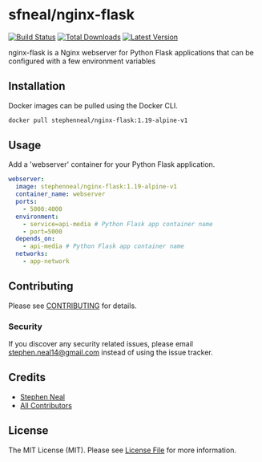 # sfneal/nginx-flask

[![Build Status](https://travis-ci.com/sfneal/nginx-flask.svg?branch=master&style=flat-square)](https://travis-ci.com/sfneal/nginx-flask)
[![Total Downloads](https://img.shields.io/docker/pulls/stephenneal/nginx-flask?style=flat-square)](https://hub.docker.com/r/stephenneal/nginx-flask)
[![Latest Version](https://img.shields.io/docker/v/stephenneal/nginx-flask?sort=semver&style=flat-square)](https://hub.docker.com/r/stephenneal/nginx-flask)

nginx-flask is a Nginx webserver for Python Flask applications that can be configured with a few environment variables

## Installation

Docker images can be pulled using the Docker CLI.

```bash
docker pull stephenneal/nginx-flask:1.19-alpine-v1
```

## Usage

Add a 'webserver' container for your Python Flask application. 

```yaml
webserver:
  image: stephenneal/nginx-flask:1.19-alpine-v1
  container_name: webserver
  ports:
    - 5000:4000
  environment:
    - service=api-media # Python Flask app container name
    - port=5000
  depends_on:
    - api-media # Python Flask app container name
  networks:
    - app-network
```

## Contributing

Please see [CONTRIBUTING](CONTRIBUTING.md) for details.

### Security

If you discover any security related issues, please email stephen.neal14@gmail.com instead of using the issue tracker.

## Credits

- [Stephen Neal](https://github.com/sfneal)
- [All Contributors](../../contributors)

## License

The MIT License (MIT). Please see [License File](LICENSE.md) for more information.
